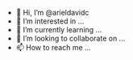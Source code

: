 - 👋 Hi, I’m @arieldavidc
- 👀 I’m interested in ...
- 🌱 I’m currently learning ...
- 💞️ I’m looking to collaborate on ...
- 📫 How to reach me ...

<!---
arieldavidc/arieldavidc is a ✨ special ✨ repository because its `README.md` (this file) appears on your GitHub profile.
You can click the Preview link to take a look at your changes.
--->
